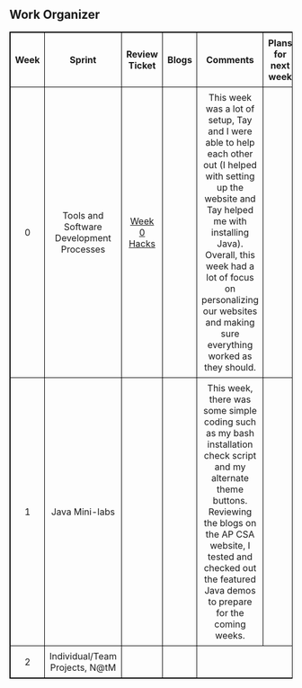 <html>
<head>
<style>
  table {
    border-collapse: collapse;
    width: 100%;
    border: 1px solid black;
  }
  th, td {
    border: 1px solid black;
    padding: 8px;
    text-align: center;
  }
</style>
</head>
<body>

<h2>Work Organizer</h2>

<table>
  <tr>
    <th>Week</th>
    <th>Sprint</th>
    <th>Review Ticket</th>
    <th>Blogs</th>
    <th>Comments</th>
   <th>Plans for next week</th>
  </tr>
  <tr>
    <td>0</td>
    <td><a>Tools and Software Development Processes</a></td>
    <td><a href="https://github.com/realethantran/ethan_student/issues/1">Week 0 Hacks</a></td>
    <td><a href=""></a></td>
    <td><a>This week was a lot of setup, Tay and I were able to help each other out (I helped with setting up the website and Tay helped me with installing Java). Overall, this week had a lot of focus on personalizing our websites and making sure everything worked as they should.</a>
    </td>
    <td><a href=""></a></td>
  </tr>
  <tr>
    <td>1</td>
    <td><a>Java Mini-labs</a></td>
    <td><a href="https://github.com/realethantran/ethan_student/issues/1"></a></td>
    <td><a href=""></a></td>
    <td><a>This week, there was some simple coding such as my bash installation check script and my alternate theme buttons. Reviewing the blogs on the AP CSA website, I tested and checked out the featured Java demos to prepare for the coming weeks.</a></td>
    <td><a href=""></a></td>
  </tr>
  <tr>
    <td>2</td>
    <td><a>Individual/Team Projects, N@tM</a></td>
    <td><a href="#"></a></td>
    <td><a></a></td>
  </tr>
</table>
</body>
</html>
